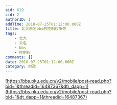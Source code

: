```yaml
---
aid: 619
cid: 2
authorID: 1
addTime: 2018-07-25T01:12:00.000Z
title: 北大未名bbs的控制权争夺
tags:
    - 北大
    - 未名
    - bbs
    - 控制权
comments: []
date: 2018-07-25T01:12:00.000Z
category: 时政
---
```


[https://bbs.pku.edu.cn/v2/mobile/post-read.php?bid=1&threadid=16487367&dt\_dapp=1](https://bbs.pku.edu.cn/v2/mobile/post-read.php?bid=1&dt_dapp=1&threadid=16487367)
